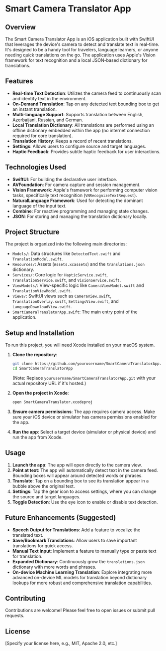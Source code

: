 # Smart Camera Translator App

## Overview

The Smart Camera Translator App is an iOS application built with SwiftUI that leverages the device's camera to detect and translate text in real-time. It's designed to be a handy tool for travelers, language learners, or anyone needing quick translations on the go. The application uses Apple's Vision framework for text recognition and a local JSON-based dictionary for translations.

## Features

-   **Real-time Text Detection**: Utilizes the camera feed to continuously scan and identify text in the environment.
-   **On-Demand Translation**: Tap on any detected text bounding box to get an instant translation.
-   **Multi-language Support**: Supports translation between English, Azerbaijani, Russian, and German.
-   **Local Translation Dictionary**: All translations are performed using an offline dictionary embedded within the app (no internet connection required for core translation).
-   **Translation History**: Keeps a record of recent translations.
-   **Settings**: Allows users to configure source and target languages.
-   **Haptic Feedback**: Provides subtle haptic feedback for user interactions.

## Technologies Used

-   **SwiftUI**: For building the declarative user interface.
-   **AVFoundation**: For camera capture and session management.
-   **Vision Framework**: Apple's framework for performing computer vision tasks, specifically text recognition (`VNRecognizeTextRequest`).
-   **NaturalLanguage Framework**: Used for detecting the dominant language of the input text.
-   **Combine**: For reactive programming and managing state changes.
-   **JSON**: For storing and managing the translation dictionary locally.

## Project Structure

The project is organized into the following main directories:

-   `Models/`: Data structures like `DetectedText.swift` and `TranslationModel.swift`.
-   `Resources/`: Assets (`Assets.xcassets`) and the `translations.json` dictionary.
-   `Services/`: Core logic for `HapticService.swift`, `TranslationService.swift`, and `VisionService.swift`.
-   `ViewModels/`: View-specific logic like `CameraViewModel.swift` and `TranslationViewModel.swift`.
-   `Views/`: SwiftUI views such as `CameraView.swift`, `TranslationOverlay.swift`, `SettingsView.swift`, and `LanguageDownloadView.swift`.
-   `SmartCameraTranslatorApp.swift`: The main entry point of the application.

## Setup and Installation

To run this project, you will need Xcode installed on your macOS system.

1.  **Clone the repository**:
    ```bash
    git clone https://github.com/yourusername/SmartCameraTranslatorApp.git
    cd SmartCameraTranslatorApp
    ```
    (Note: Replace `yourusername/SmartCameraTranslatorApp.git` with your actual repository URL if it's hosted.)

2.  **Open the project in Xcode**:
    ```bash
    open SmartCameraTranslator.xcodeproj
    ```

3.  **Ensure camera permissions**:
    The app requires camera access. Make sure your iOS device or simulator has camera permissions enabled for the app.

4.  **Run the app**:
    Select a target device (simulator or physical device) and run the app from Xcode.

## Usage

1.  **Launch the app**: The app will open directly to the camera view.
2.  **Point at text**: The app will automatically detect text in the camera feed. Bounding boxes will appear around detected words or phrases.
3.  **Translate**: Tap on a bounding box to see its translation appear in a bubble above the original text.
4.  **Settings**: Tap the gear icon to access settings, where you can change the source and target languages.
5.  **Toggle Detection**: Use the eye icon to enable or disable text detection.

## Future Enhancements (Suggested)

-   **Speech Output for Translations**: Add a feature to vocalize the translated text.
-   **Save/Bookmark Translations**: Allow users to save important translations for quick access.
-   **Manual Text Input**: Implement a feature to manually type or paste text for translation.
-   **Expanded Dictionary**: Continuously grow the `translations.json` dictionary with more words and phrases.
-   **On-device Machine Learning Translation**: Explore integrating more advanced on-device ML models for translation beyond dictionary lookups for more robust and comprehensive translation capabilities.

## Contributing

Contributions are welcome! Please feel free to open issues or submit pull requests.

## License

[Specify your license here, e.g., MIT, Apache 2.0, etc.]
